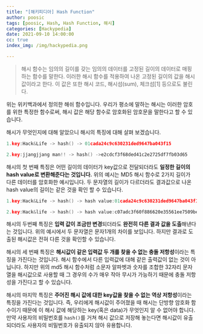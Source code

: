 ```yaml
---
title: "[해키피디아] Hash Function"
author: poosic
tags: [poosic, Hash, Hash Function, 해시]
categories: [Hackypedia]
date: 2021-09-10 14:00:00
cc: true
index_img: /img/hackypedia.png

---
```


> 해시 함수는 임의의 길이를 갖는 임의의 데이터를 고정된 길이의 데이터로 매핑하는 함수를 말한다. 이러한 해시 함수를 적용하여 나온 고정된 길이의 값을 해시값이라고 한다. 이 값은 또한 해시 코드, 해시섬(sum), 체크섬[1] 등으로도 불린다.

위는 위키백과에서 정의한 해쉬 함수입니다. 우리가 평소에 말하는 해시는 이러한 암호를 위한 특정한 함수로써, 해시 값은 해당 함수로 암호화된 암호문을 말한다고 할 수 있습니다. 

해시가 무엇인지에 대해 알았으니 해시의 특징에 대해 살펴 보겠습니다.

```c
1.key:Hack&Life -> hash() -> 01cada24c9c630231ded9647ba043f15

2.key:jjangjjang man!! -> hash() ->e2cdcf3f68ded41c2e2725df7fb03d65
```

해시의 첫 번째 특징은 어떤 길이의 데이터가 key값으로 전달되더라도 **일정한 길이의 hash value로 변환해준다는 것입니다.** 위의 예시는 MD5 해시 함수로 2가지 길이가 다른 데이터를 암호화한 예시입니다. 두 문자열의 길이가 다르더라도 결과값으로 나온 hash value의 길이는 같은 것을 확인 할 수 있습니다.

```c
1.key:Hack&Life -> hash() -> hash value:01cada24c9c630231ded9647ba043f15

2.key:Hack&life -> hash() -> hash value:c07adc3f60f886620e35561ee7509be6
```

해시의 두번째 특징은 **입력 값이 조금만 변경**되더라도 **완전히 다른 결과 값을 도출**해낸다는 것입니다. 위의 예시에서 두 문자열은 문자1개의 차이를 보입니다. 하지만 결과로 도출된 해시값은 전혀 다른 것을 확인할 수 있습니다.

해시의 세 번째 특징은 **해시값이 같은 입력값 두 개를 찾을 수 없는 충돌 저항성**이라는 특징을 가진다는 것입니다. 해시 함수에서 다른 입력값에 대해 같은 출력값이 없는 것이 아닙니다. 하지만 위의 md5 해시 함수처럼 소문자 알파벳과 숫자를 조합한 32자리 문자열을 해시값으로 사용할 때 그 경우의 수가 매우 작아 무시가 가능하기 때문에 충돌 저항성을 가진다고 할 수 있습니다.

해시의 마지막 특징은 **주어진 해시 값에 대한 key값을 찾을 수 없는 역상 저항성**이라는 특징을 가진다는 것입니다. 즉, 우리에게 해시값이 주어졌을 때  해시는 단방향 암호화 함수이기 때문에 이 해시 값에 해당하는 key(혹은 data)가 무엇인지 알 수 없어야 합니다. 만약 사용자의 비밀번호를 `hash()`를 거쳐 해시 값으로 저장해 놓는다면 해시값이 유출되더라도 사용자의 비밀번호가 유출되지 않아 유용합니다.